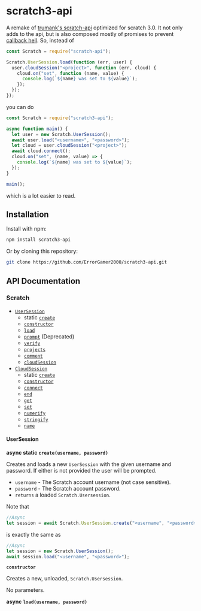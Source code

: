 # scratch3-api

A remake of [trumank's scratch-api](https://www.npmjs.com/package/scratch-api) optimized for scratch 3.0. It not only adds to the api, but is also composed mostly of promises to prevent [callback hell](http://callbackhell.com/). So, instead of

```js
const Scratch = require("scratch-api");

Scratch.UserSession.load(function (err, user) {
  user.cloudSession("<project>", function (err, cloud) {
    cloud.on("set", function (name, value) {
      console.log(`${name} was set to ${value}`);
    });
  });
});
```

you can do

```js
const Scratch = require("scratch3-api");

async function main() {
  let user = new Scratch.UserSession();
  await user.load("<username>", "<password>");
  let cloud = user.cloudSession("<project>");
  await cloud.connect();
  cloud.on("set", (name, value) => {
    console.log(`${name} was set to ${value}`);
  });
}

main();
```

which is a lot easier to read.

## Installation

Install with npm:

```sh
npm install scratch3-api
```

Or by cloning this repository:

```sh
git clone https://github.com/ErrorGamer2000/scratch3-api.git
```

## API Documentation

### Scratch

- [`UserSession`](#us)
  - static [`create`](#uscreate)
  - [`constructor`](#usconstructor)
  - [`load`](#usload)
  - [`prompt`]() (Deprecated)
  - [`verify`]()
  - [`projects`]()
  - [`comment`]()
  - [`cloudSession`]()
- [`CloudSession`]()
  - static [`create`]()
  - [`constructor`]()
  - [`connect`]()
  - [`end`]()
  - [`get`]()
  - [`set`]()
  - [`numerify`]()
  - [`stringify`]()
  - [`name`]()

<a name="us"></a>

#### UserSession

<a name="uscreate"></a>
**async static `create(username, password)`**

Creates and loads a new `UserSession` with the given username and password. If either is not provided the user will be prompted.

- `username` - The Scratch account username (not case sensitive).
- `password` - The Scratch account password.
- `returns` a loaded `Scratch.Usersession`.

Note that

```js
//Async
let session = await Scratch.UserSession.create("<username", "<password>");
```

is exactly the same as

```js
//Async
let session = new Scratch.UserSession();
await session.load("<username", "<password>");
```

<a name="usconstructor"></a>
**`constructor`**

Creates a new, unloaded, `Scratch.Usersession`.

No parameters.

<a name="usload"></a>
**async `load(username, password)`**
